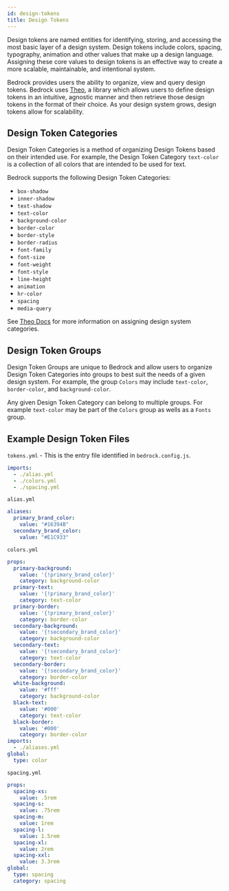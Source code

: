 ```yaml
---
id: design-tokens
title: Design Tokens
---
```


Design tokens are named entities for identifying, storing, and accessing the most basic layer of a design system. Design tokens include colors, spacing, typography, animation and other values that make up a design language. Assigning these core values to design tokens is an effective way to create a more scalable, maintainable, and intentional system.

Bedrock provides users the ability to organize, view and query design tokens. Bedrock uses [Theo](https://www.npmjs.com/package/theo), a library which allows users to define design tokens in an intuitive, agnostic manner and then retrieve those design tokens in the format of their choice. As your design system grows, design tokens allow for scalability.

## Design Token Categories

Design Token Categories is a method of organizing Design Tokens based on their intended use. For example, the Design Token Category `text-color` is a collection of all colors that are intended to be used for text. 

Bedrock supports the following Design Token Categories:

- `box-shadow`
- `inner-shadow`
- `text-shadow`
- `text-color`
- `background-color`
- `border-color`
- `border-style`
- `border-radius`
- `font-family`
- `font-size`
- `font-weight`
- `font-style`
- `line-height`
- `animation`
- `hr-color`
- `spacing`
- `media-query`

See [Theo Docs](https://github.com/salesforce-ux/theo) for more information on assigning design system categories. 

## Design Token Groups

Design Token Groups are unique to Bedrock and allow users to organize Design Token Categories into groups to best suit the needs of a given design system. For example, the group `Colors` may include `text-color`, `border-color`, and `background-color`. 

Any given Design Token Category can belong to multiple groups. For example `text-color` may be part of the `Colors` group as wells as a `Fonts` group.

## Example Design Token Files

`tokens.yml` - This is the entry file identified in `bedrock.config.js`.
```yaml
imports:
  - ./alias.yml
  - ./colors.yml
  - ./spacing.yml
```

`alias.yml`
```yaml
aliases:
  primary_brand_color:
    value: "#16394B"
  secondary_brand_color:
    value: "#E1C933"
```

`colors.yml`
```yaml
props:
  primary-background:
    value: '{!primary_brand_color}'
    category: background-color
  primary-text:
    value: '{!primary_brand_color}'
    category: text-color
  primary-border:
    value: '{!primary_brand_color}'
    category: border-color
  secondary-background:
    value: '{!secondary_brand_color}'
    category: background-color
  secondary-text:
    value: '{!secondary_brand_color}'
    category: text-color
  secondary-border:
    value: '{!secondary_brand_color}'
    category: border-color
  white-background:
    value: '#fff'
    category: background-color
  black-text:
    value: '#000'
    category: text-color
  black-border:
    value: '#000'
    category: border-color
imports:
  - ./aliases.yml
global:
  type: color
```

`spacing.yml`
```yaml
props:
  spacing-xs:
    value: .5rem
  spacing-s:
    value: .75rem
  spacing-m:
    value: 1rem
  spacing-l:
    value: 1.5rem
  spacing-xl:
    value: 2rem
  spacing-xxl:
    value: 3.3rem
global:
  type: spacing
  category: spacing
```

